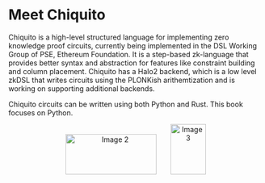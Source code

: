 # Meet Chiquito

Chiquito is a high-level structured language for implementing zero knowledge proof circuits, currently being implemented in the DSL Working Group of PSE, Ethereum Foundation. It is a step-based zk-language that provides better syntax and abstraction for features like constraint building and column placement. Chiquito has a Halo2 backend, which is a low level zkDSL that writes circuits using the PLONKish arithemtization and is working on supporting additional backends.

Chiquito circuits can be written using both Python and Rust. This book focuses on Python.

<p align="center">
  <img src="https://hackmd.io/_uploads/HyuEr1cB2.png" width="180" height="80" alt="Image 2">
  &nbsp; &nbsp; &nbsp;
  <img src="https://hackmd.io/_uploads/HyZ0rycS2.png" width="70" height="100" alt="Image 3">
</p>
